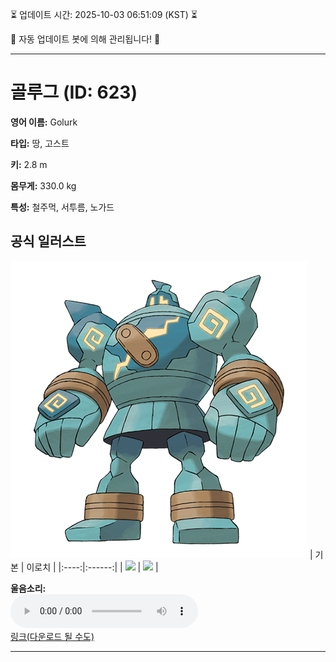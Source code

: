 
⏳ 업데이트 시간: 2025-10-03 06:51:09 (KST) ⏳

🤖 자동 업데이트 봇에 의해 관리됩니다! 🤖

---

# 골루그 (ID: 623)
**영어 이름:** Golurk

**타입:** 땅, 고스트

**키:** 2.8 m

**몸무게:** 330.0 kg

**특성:** 철주먹, 서투름, 노가드

## 공식 일러스트
![](https://raw.githubusercontent.com/PokeAPI/sprites/master/sprites/pokemon/other/official-artwork/623.png)
| 기본 | 이로치 |
|:----:|:------:|
| <img src="http://play.pokemonshowdown.com/sprites/ani/golurk.gif" width="200"> | <img src="http://play.pokemonshowdown.com/sprites/ani-shiny/golurk.gif" width="200"> |

**울음소리:**<br><audio controls src="https://raw.githubusercontent.com/PokeAPI/cries/main/cries/pokemon/latest/623.ogg"></audio><br> [링크(다운로드 될 수도)](https://raw.githubusercontent.com/PokeAPI/cries/main/cries/pokemon/latest/623.ogg)


---
